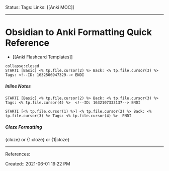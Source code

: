 Status:
Tags: 
Links: [[Anki MOC]]
___
# Obsidian to Anki Formatting Quick Reference
- [[Anki Flashcard Templates]]
```ad-Flashcard
collapse:closed
STARTI [Basic] <% tp.file.cursor(2) %> Back: <% tp.file.cursor(3) %> Tags: <!--ID: 1632506947329--> ENDI

```
##### Inline Notes
```
STARTI [Basic] <% tp.file.cursor(2) %> Back: <% tp.file.cursor(3) %> Tags: <% tp.file.cursor(4) %>  <!--ID: 1632107333137--> ENDI
```

```
STARTI [<% tp.file.cursor(1) %>] <% tp.file.cursor(2) %> Back: <% tp.file.cursor(3) %> Tags: <% tp.file.cursor(4) %>  ENDI
```
##### Cloze Formatting
{cloze} or {1:cloze} or {1|cloze} 
___
References:

Created:: 2021-06-01 19:22 PM